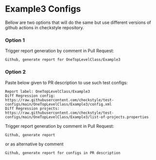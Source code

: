 # Example3 Configs

Bellow are two options that will do the same but use different versions
of github actions in checkstyle repository.


### Option 1
Trigger report generation by comment in Pull Request:
```
Github, generate report for OneTopLevelClass/Example3
```

### Option 2

Paste below given to PR description to use such test configs:
```
Report label: OneTopLevelClass/Example3
Diff Regression config: https://raw.githubusercontent.com/checkstyle/test-configs/main/OneTopLevelClass/Example3/config.xml
Diff Regression projects: https://raw.githubusercontent.com/checkstyle/test-configs/main/OneTopLevelClass/Example3/list-of-projects.properties
```

Trigger report generation by comment in Pull Request:
```
Github, generate report
```
or as alternative by comment
```
Github, generate report for configs in PR description
```
